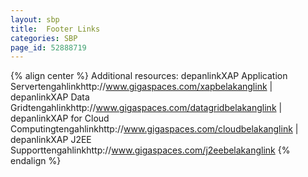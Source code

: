 ```yaml
---
layout: sbp
title:  Footer Links
categories: SBP
page_id: 52888719
---
```


{% align center %}
Additional resources: depanlinkXAP Application Servertengahlinkhttp://www.gigaspaces.com/xapbelakanglink | depanlinkXAP Data Gridtengahlinkhttp://www.gigaspaces.com/datagridbelakanglink | depanlinkXAP for Cloud Computingtengahlinkhttp://www.gigaspaces.com/cloudbelakanglink | depanlinkXAP J2EE Supporttengahlinkhttp://www.gigaspaces.com/j2eebelakanglink
{% endalign %}
